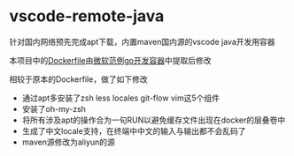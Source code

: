 # vscode-remote-java

针对国内网络预先完成apt下载，内置maven国内源的vscode java开发用容器

本项目中的[Dockerfile](https://github.com/microsoft/vscode-remote-try-java/blob/master/.devcontainer/Dockerfile)由[微软范例go开发容器](https://github.com/Microsoft/vscode-remote-try-java)中提取后修改

相较于原本的Dockerfile，做了如下修改

- 通过apt多安装了zsh less locales git-flow vim这5个组件
- 安装了oh-my-zsh
- 将所有涉及apt的操作合为一句RUN以避免缓存文件出现在docker的层叠卷中
- 生成了中文locale支持，在终端中中文的输入与输出都不会乱码了
- maven源修改为aliyun的源
